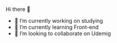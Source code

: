 Hi there 👋

- 🔭 I’m currently working on studying
- 🌱 I’m currently learning Front-end
- 👯 I’m looking to collaborate on Udemig

